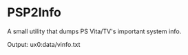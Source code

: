 # PSP2Info
A small utility that dumps PS Vita/TV's important system info.

Output: ux0:data/vinfo.txt

